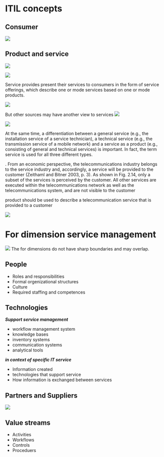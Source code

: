 # ITIL concepts
## Consumer
![](Images/ITIL_consumer.svg)

## Product and service
![](/Images/ITIL_ProductAsREsources.svg)


![](/Images/ITIL_ProductandService.svg)


Service provides present their services to consumers in the form of service offerings, which describe one or mode services based on one or mode products.

![](/Images/ITIL_Res_Prod_SO.svg)

But other sources may have another view to services
![](Images/ProductServRes_nonITIL.jpg)

![](Images/ServiceLayers.jpg)


At the same time, a differentiation between a general service (e.g., the installation 
service of a service technician), a technical service (e.g., the transmission service of
a mobile network) and a service as a product (e.g., consisting of general and
technical services) is important. In fact, the term service is used for all three different types.

. From an economic perspective, the telecommunications industry belongs to
the service industry and, accordingly, a service will be provided to the customer
(Zeithaml and Bitner 2003, p. 3). As shown in Fig. 2.14, only a subset of the
services is perceived by the customer. All other services are executed within the
telecommunications network as well as the telecommunications system, and are not
visible to the customer

product should be used to
describe a telecommunication service that is provided to a customer

![](Images/ITIL_Output_Outcome_Value.svg)


# For dimension service management
![](Images/ITIL_4d_of_service.jpg)
The for dimensions do not have sharp boundaries and may overlap.

## People

* Roles and responsibilities 
* Formal orgenizational structures
* Culture
* Required staffing and competences

## Technologies

***Support service management***
* workflow management system
* knowledge bases
* inventory systems
* communication systems
* analytical tools

***in context of specific IT service***

* Information created
* technologies that support service
* How information is exchanged between services

## Partners and Suppliers
![](Images/ITIL_suppliers_types.jpg)

## Value streams

* Activities
* Workflows
* Controls
* Proceduers



